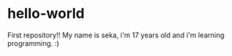 # hello-world
First repository!!
My name is seka, i'm 17 years old and i'm learning programming. :)
